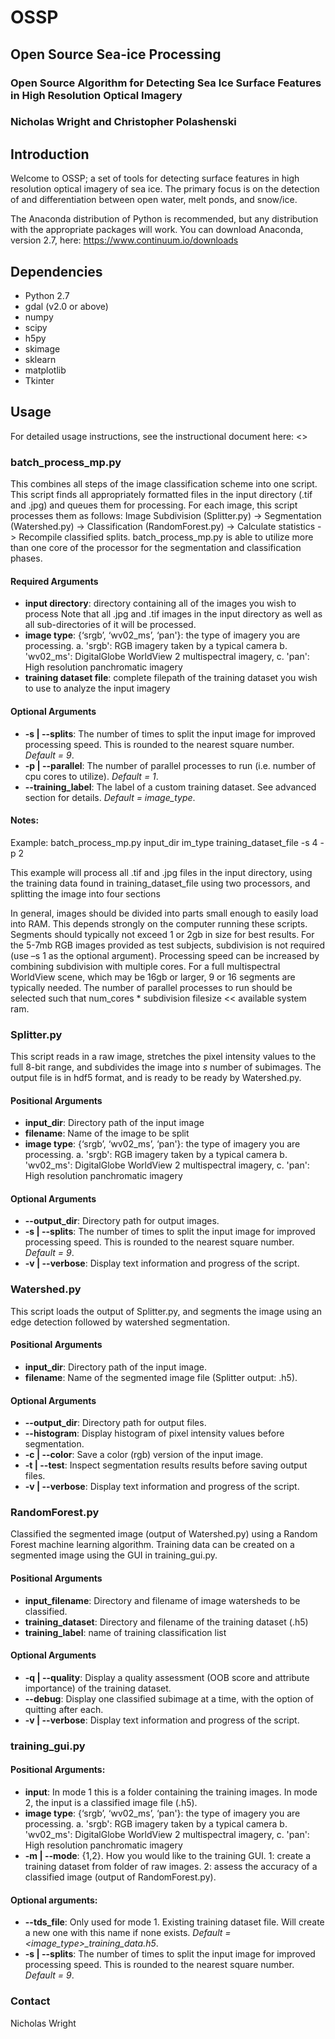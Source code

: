 # OSSP
## Open Source Sea-ice Processing
### Open Source Algorithm for Detecting Sea Ice Surface Features in High Resolution Optical Imagery

### Nicholas Wright and Christopher Polashenski

## Introduction

Welcome to OSSP; a set of tools for detecting surface features in high resolution optical imagery of sea ice. The primary focus is on the detection of and differentiation between open water, melt ponds, and snow/ice. 

The Anaconda distribution of Python is recommended, but any distribution with the appropriate packages will work. You can download Anaconda, version 2.7, here: https://www.continuum.io/downloads


## Dependencies

* Python 2.7
* gdal (v2.0 or above)
* numpy
* scipy
* h5py
* skimage
* sklearn
* matplotlib
* Tkinter

## Usage

For detailed usage instructions, see the instructional document here: <>

### batch\_process_mp.py

This combines all steps of the image classification scheme into one script. This script finds all appropriately formatted files in the input directory (.tif and .jpg) and queues them for processing. For each image, this script processes them as follows: Image Subdivision (Splitter.py) -> Segmentation (Watershed.py) -> Classification (RandomForest.py) -> Calculate statistics -> Recompile classified splits. batch\_process_mp.py is able to utilize more than one core of the processor for the segmentation and classification phases. 

#### Required Arguments
* __input directory__: directory containing all of the images you wish to process Note that all .jpg and .tif images in the input directory as well as all sub-directories of it will be processed.
* __image type__: {‘srgb’, ‘wv02_ms’, ‘pan'}: the type of imagery you are processing. 
  a. 'srgb': RGB imagery taken by a typical camera
  b. 'wv02_ms': DigitalGlobe WorldView 2 multispectral imagery,
  c. 'pan': High resolution panchromatic imagery
* __training dataset file__: complete filepath of the training dataset you wish to use to analyze the input imagery

#### Optional Arguments

* __-s | --splits__: The number of times to split the input image for improved processing speed. This is rounded to the nearest square number. *Default = 9*.
* __-p | --parallel__: The number of parallel processes to run (i.e. number of cpu cores to utilize). *Default = 1*. 
* __--training\_label__: The label of a custom training dataset. See advanced section for details. *Default = image\_type*.

#### Notes:

Example: batch\_process\_mp.py input\_dir im\_type training\_dataset\_file -s 4 -p 2

This example will process all .tif and .jpg files in the input directory, using the training data found in training\_dataset\_file using two processors, and splitting the image into four sections

In general, images should be divided into parts small enough to easily load into RAM. This depends strongly on the computer running these scripts. Segments should typically not exceed 1 or 2gb in size for best results. For the 5-7mb RGB images provided as test subjects, subdivision is not required (use –s 1 as the optional argument). Processing speed can be increased by combining subdivision with multiple cores. For a full multispectral WorldView scene, which may be 16gb or larger, 9 or 16 segments are typically needed. The number of parallel processes to run should be selected such that num_cores * subdivision filesize << available system ram. 


### Splitter.py

This script reads in a raw image, stretches the pixel intensity values to the full 8-bit range, and subdivides the image into _s_ number of subimages. The output file is in hdf5 format, and is ready to be ready by Watershed.py. 

#### Positional Arguments
* __input_dir__: Directory path of the input image
* __filename__: Name of the image to be split
* __image type__: {‘srgb’, ‘wv02_ms’, ‘pan'}: the type of imagery you are processing. 
a. 'srgb': RGB imagery taken by a typical camera
b. 'wv02_ms': DigitalGlobe WorldView 2 multispectral imagery,
c. 'pan': High resolution panchromatic imagery

#### Optional Arguments
* __--output_dir__: Directory path for output images.
* __-s | --splits__: The number of times to split the input image for improved processing speed. This is rounded to the nearest square number. *Default = 9*.
* __-v | --verbose__: Display text information and progress of the script.


### Watershed.py

This script loads the output of Splitter.py, and segments the image using an edge detection followed by watershed segmentation.

#### Positional Arguments
* __input_dir__: Directory path of the input image.
* __filename__: Name of the segmented image file (Splitter output: .h5).

#### Optional Arguments
* __--output_dir__: Directory path for output files.
* __--histogram__: Display histogram of pixel intensity values before segmentation.
* __-c | --color__: Save a color (rgb) version of the input image.
* __-t | --test__: Inspect segmentation results results before saving output files. 
* __-v | --verbose__: Display text information and progress of the script.


### RandomForest.py

Classified the segmented image (output of Watershed.py) using a Random Forest machine learning algorithm. Training data can be created on a segmented image using the GUI in training_gui.py. 

#### Positional Arguments
* __input\_filename__: Directory and filename of image watersheds to be classified.
* __training\_dataset__: Directory and filename of the training dataset (.h5)
* __training\_label__: name of training classification list

#### Optional Arguments
* __-q | --quality__: Display a quality assessment (OOB score and attribute importance) of the training dataset.
* __--debug__: Display one classified subimage at a time, with the option of quitting after each.
* __-v | --verbose__: Display text information and progress of the script.


### training_gui.py

#### Positional Arguments:
* __input__: In mode 1 this is a folder containing the training images. In mode 2, the input is a classified image file (.h5).
* __image type__: {‘srgb’, ‘wv02_ms’, ‘pan'}: the type of imagery you are processing. 
a. 'srgb': RGB imagery taken by a typical camera
b. 'wv02_ms': DigitalGlobe WorldView 2 multispectral imagery,
c. 'pan': High resolution panchromatic imagery
* __-m | --mode__: {1,2}. How you would like to the training GUI. 1: create a training dataset from folder of raw images. 2: assess the accuracy of a classified image (output of RandomForest.py).

#### Optional arguments:
* __--tds_file__: Only used for mode 1. Existing training dataset file. Will create a new one with this name if none exists. *Default = <image_type>\_training\_data.h5*.
* __-s | --splits__: The number of times to split the input image for improved processing speed. This is rounded to the nearest square number. *Default = 9*.

### Contact
Nicholas Wright

